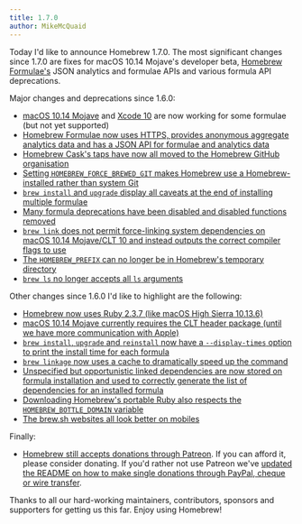 ```yaml
---
title: 1.7.0
author: MikeMcQuaid
---
```

Today I'd like to announce Homebrew 1.7.0. The most significant changes since 1.7.0 are fixes for macOS 10.14 Mojave's developer beta, [Homebrew Formulae's](https://formulae.brew.sh) JSON analytics and formulae APIs and various formula API deprecations.

Major changes and deprecations since 1.6.0:

- [macOS 10.14 Mojave](https://github.com/Homebrew/brew/pull/4274) and [Xcode 10](https://github.com/Homebrew/brew/pull/4275) are now working for some formulae (but not yet supported)
- [Homebrew Formulae now uses HTTPS, provides anonymous aggregate analytics data and has a JSON API for formulae and analytics data](https://formulae.brew.sh)
- [Homebrew Cask's taps have now all moved to the Homebrew GitHub organisation](https://github.com/Homebrew/brew/issues/4193)
- [Setting `HOMEBREW_FORCE_BREWED_GIT` makes Homebrew use a Homebrew-installed rather than system Git](https://github.com/Homebrew/brew/pull/4377)
- [`brew install` and `upgrade` display all caveats at the end of installing multiple formulae](https://github.com/Homebrew/brew/pull/4361)
- [Many formula deprecations have been disabled and disabled functions removed](https://github.com/Homebrew/brew/pull/4392)
- [`brew link` does not permit force-linking system dependencies on macOS 10.14 Mojave/CLT 10 and instead outputs the correct compiler flags to use](https://github.com/Homebrew/brew/pull/4441)
- [The `HOMEBREW_PREFIX` can no longer be in Homebrew's temporary directory](https://github.com/Homebrew/brew/pull/4397)
- [`brew ls` no longer accepts all `ls` arguments](https://github.com/Homebrew/brew/pull/4067)

Other changes since 1.6.0 I'd like to highlight are the following:

- [Homebrew now uses Ruby 2.3.7 (like macOS High Sierra 10.13.6)](https://github.com/Homebrew/brew/pull/4461)
- [macOS 10.14 Mojave currently requires the CLT header package (until we have more communication with Apple)](https://github.com/Homebrew/brew/pull/4334)
- [`brew install`, `upgrade` and `reinstall` now have a `--display-times` option to print the install time for each formula](https://github.com/Homebrew/brew/pull/4359)
- [`brew linkage` now uses a cache to dramatically speed up the command](https://github.com/Homebrew/brew/pull/3720)
- [Unspecified but opportunistic linked dependencies are now stored on formula installation and used to correctly generate the list of dependencies for an installed formula](https://github.com/Homebrew/brew/pull/3789)
- [Downloading Homebrew's portable Ruby also respects the `HOMEBREW_BOTTLE_DOMAIN` variable](https://github.com/Homebrew/brew/pull/4389)
- [The brew.sh websites all look better on mobiles](https://github.com/Homebrew/brew.sh/commit/9806592bbd3fb9bb85c83121ebdf892831515490)

Finally:

- [Homebrew still accepts donations through Patreon](https://www.patreon.com/homebrew). If you can afford it, please consider donating. If you'd rather not use Patreon we've [updated the README on how to make single donations through PayPal, cheque or wire transfer](https://github.com/Homebrew/brew/pull/3568).

Thanks to all our hard-working maintainers, contributors, sponsors and supporters for getting us this far. Enjoy using Homebrew!

